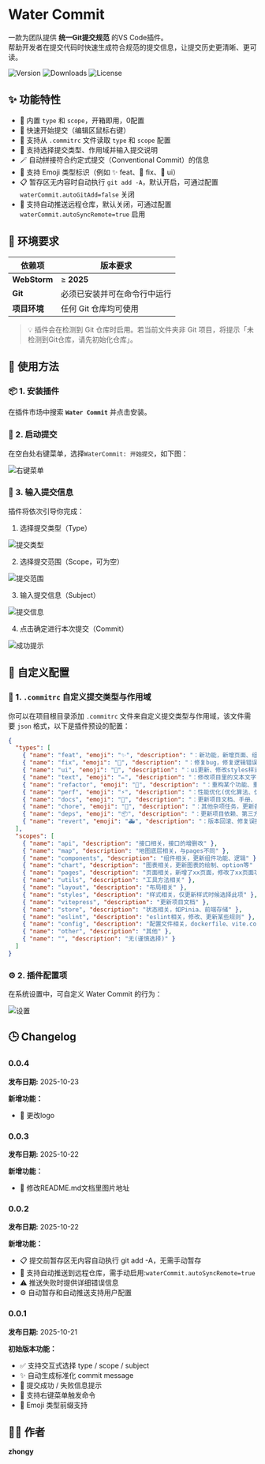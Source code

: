 # Water Commit

一款为团队提供 **统一Git提交规范** 的VS Code插件。  
帮助开发者在提交代码时快速生成符合规范的提交信息，让提交历史更清晰、更可读。

![Version](https://img.shields.io/visual-studio-marketplace/v/zhongy.water-commit?color=2196F3)
![Downloads](https://img.shields.io/visual-studio-marketplace/d/zhongy.water-commit?color=2196F3)
![License](https://img.shields.io/badge/license-MIT-blue.svg)

## ✨ 功能特性

- 🎉 内置 `type` 和 `scope`，开箱即用，0配置
- 🚀 快速开始提交（编辑区鼠标右键）
- 🧩 支持从 `.commitrc` 文件读取 `type` 和 `scope` 配置
- 💬 支持选择提交类型、作用域并输入提交说明
- 🪄 自动拼接符合约定式提交（Conventional Commit）的信息
- 💎 支持 Emoji 类型标识（例如 ✨ feat、🐛 fix、🎨 ui）
- 📋 暂存区无内容时自动执行 `git add -A`，默认开启，可通过配置 `waterCommit.autoGitAdd=false` 关闭
- 🔄 支持自动推送远程仓库，默认关闭，可通过配置 `waterCommit.autoSyncRemote=true` 启用

## 🧩 环境要求

| 依赖项          | 版本要求           |
|--------------|----------------|
| **WebStorm** | ≥ **2025**     |
| **Git**      | 必须已安装并可在命令行中运行 |
| **项目环境**     | 任何 Git 仓库均可使用  |

> 💡 插件会在检测到 Git 仓库时启用。若当前文件夹非 Git 项目，将提示「未检测到Git仓库，请先初始化仓库」。


## 🚀 使用方法

### 📦 1. 安装插件
在插件市场中搜索 **`Water Commit`** 并点击安装。


### 🧠 2. 启动提交

在空白处右键菜单，选择`WaterCommit: 开始提交`，如下图：

![右键菜单](https://raw.githubusercontent.com/zhongyue2332/water-commit/main/image/ws-img1.png)

### 💬 3. 输入提交信息
插件将依次引导你完成：
1. 选择提交类型（Type）

![提交类型](https://raw.githubusercontent.com/zhongyue2332/water-commit/main/image/ws-img2.png)

2. 选择提交范围（Scope，可为空）

![提交范围](https://raw.githubusercontent.com/zhongyue2332/water-commit/main/image/ws-img3.png)

3. 输入提交信息（Subject）

![提交信息](https://raw.githubusercontent.com/zhongyue2332/water-commit/main/image/ws-img4.png)

4. 点击确定进行本次提交（Commit）

![成功提示](https://raw.githubusercontent.com/zhongyue2332/water-commit/main/image/ws-img6.png)


## 🧩 自定义配置

### 🔧 1. `.commitrc` 自定义提交类型与作用域

你可以在项目根目录添加 `.commitrc` 文件来自定义提交类型与作用域，该文件需要 `json` 格式，以下是插件预设的配置：

```json
{
  "types": [
    { "name": "feat", "emoji": "✨", "description": "：新功能，新增页面、组件、API接口等" },
    { "name": "fix", "emoji": "🐛", "description": "：修复bug，修复逻辑错误、功能错误、代码报错等" },
    { "name": "ui", "emoji": "🎨", "description": "：ui更新、修改styles样式" },
    { "name": "text", "emoji": "✏️", "description": "：修改项目里的文本文字、文案描述等" },
    { "name": "refactor", "emoji": "💎", "description": "：重构某个功能、重写组件结构、逻辑优化" },
    { "name": "perf", "emoji": "⚡️", "description": "：性能优化(优化算法、优化渲染、减少请求、缓存处理等)" },
    { "name": "docs", "emoji": "📝", "description": "：更新项目文档、手册、README、注释等" },
    { "name": "chore", "emoji": "🔧", "description": "：其他杂项任务，更新各种配置文件" },
    { "name": "deps", "emoji": "📦️", "description": "：更新项目依赖、第三方库" },
    { "name": "revert", "emoji": "🚑️", "description": "：版本回滚、修复误提交" }
  ],
  "scopes": [
    { "name": "api", "description": "接口相关，接口的增删改" },
    { "name": "map", "description": "地图底层相关，与pages不同" },
    { "name": "components", "description": "组件相关，更新组件功能、逻辑" },
    { "name": "chart", "description": "图表相关，更新图表的绘制、option等" },
    { "name": "pages", "description": "页面相关，新增了xx页面，修改了xx页面功能、逻辑、样式" },
    { "name": "utils", "description": "工具方法相关" },
    { "name": "layout", "description": "布局相关" },
    { "name": "styles", "description": "样式相关，仅更新样式时候选择此项" },
    { "name": "vitepress", "description": "更新项目文档" },
    { "name": "store", "description": "状态相关，如Pinia、前端存储" },
    { "name": "eslint", "description": "eslint相关，修改、更新某些规则" },
    { "name": "config", "description": "配置文件相关，dockerfile、vite.config等" },
    { "name": "other", "description": "其他" },
    { "name": "", "description": "无(谨慎选择)" }
  ]
}
```

### ⚙️ 2. 插件配置项
在系统设置中，可自定义 Water Commit 的行为：

![设置](https://raw.githubusercontent.com/zhongyue2332/water-commit/main/image/ws-img5.png)


## 🕒 Changelog

### 0.0.4

**发布日期:** 2025-10-23

**新增功能：**
- 🧩 更改logo

### 0.0.3

**发布日期:** 2025-10-22

**新增功能：**
- 📎 修改README.md文档里图片地址

### 0.0.2

**发布日期:** 2025-10-22

**新增功能：**
- 📋 提交前暂存区无内容自动执行 git add -A，无需手动暂存
- 🔄 支持自动推送到远程仓库，需手动启用:`waterCommit.autoSyncRemote=true`
- ⚠️ 推送失败时提供详细错误信息
- ⚙️ 自动暂存和自动推送支持用户配置

### 0.0.1

**发布日期:** 2025-10-21

**初始版本功能：**
- ✅ 支持交互式选择 type / scope / subject
- ✨ 自动生成标准化 commit message
- 💬 提交成功 / 失败信息提示
- 🧩 支持右键菜单触发命令
- 💎 Emoji 类型前缀支持

## 🧑‍💻 作者
**zhongy**
